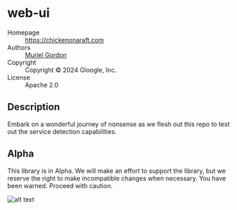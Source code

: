 # web-ui

<dl>
  <dt>Homepage</dt><dd><a href="https://chickenonaraft.com">https://chickenonaraft.com</a></dd>
  <dt>Authors</dt><dd><a href="mailto:example@google.com">Muriel Gordon</a></dd>
  <dt>Copyright</dt><dd>Copyright © 2024 Gloogle, Inc.</dd>
  <dt>License</dt><dd>Apache 2.0</dd>
</dl> 

## Description

Embark on a wonderful journey of nonsense as we flesh out this repo to test out the service detection capabilities.

## Alpha

This library is in Alpha. We will make an effort to support the library, but
we reserve the right to make incompatible changes when necessary. You have been warned. Proceed with caution.

![alt text](https://qph.cf2.quoracdn.net/main-qimg-0c200af3743e438118157e17e67ad0a5.webp)
